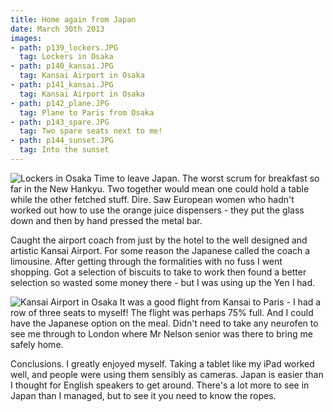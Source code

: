 ```yaml
---
title: Home again from Japan
date: March 30th 2013
images:
- path: p139_lockers.JPG
  tag: Lockers in Osaka
- path: p140_kansai.JPG
  tag: Kansai Airport in Osaka
- path: p141_kansai.JPG
  tag: Kansai Airport in Osaka
- path: p142_plane.JPG
  tag: Plane to Paris from Osaka
- path: p143_spare.JPG
  tag: Two spare seats next to me!
- path: p144_sunset.JPG
  tag: Into the sunset
---
```

![Lockers in Osaka](p139_lockers.JPG)
Time to leave Japan.  The worst scrum for breakfast so far
in the New Hankyu.  Two together would mean one could hold a
table while the other fetched stuff.  Dire.  Saw European women
who hadn't worked out how to use the orange juice dispensers -
they put the glass down and then by hand pressed the metal bar.

Caught the airport coach from just by the hotel to the
well designed and artistic Kansai Airport.  For some reason
the Japanese called the coach a limousine.  After getting through
the formalities with no fuss I went shopping.  Got a selection
of biscuits to take to work then found a better selection so
wasted some money there - but I was using up the Yen I had.

![Kansai Airport in Osaka](p140_kansai.JPG)
It was a good flight from Kansai to Paris - I had a row of three
seats to myself!  The flight was perhaps 75% full.  And I could
have the Japanese option on the meal.  Didn't need to
take any neurofen to see me through to London where Mr Nelson senior
was there to bring me safely home.

Conclusions.  I greatly enjoyed myself.  Taking a tablet like my iPad
worked well, and people were using them sensibly as cameras.
Japan is easier than I thought for English speakers to get around.
There's a lot more to see in Japan than I managed, but to see it
you need to know the ropes.
